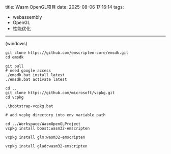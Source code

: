 title: Wasm OpenGL项目
date: 2025-08-06 17:16:14
tags:
- webassembly
- OpenGL
- 性能优化
---
(windows)
```
git clone https://github.com/emscripten-core/emsdk.git
cd emsdk

git pull
# need google access
./emsdk.bat install latest
./emsdk.bat activate latest

cd ..
git clone https://github.com/microsoft/vcpkg.git
cd vcpkg

.\bootstrap-vcpkg.bat

# add vcpkg directory into env variable path

cd ../Workspace/WasmOpenGLProject
vcpkg install boost:wasm32-emscripten 

vcpkg install glm:wasm32-emscripten

vcpkg install glad:wasm32-emscripten
```